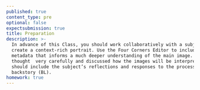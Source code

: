 ```yaml
---
published: true
content_type: pre
optional: false
expectsubmission: true
title: Preparation
description: >-
  In advance of this Class, you should work collaboratively with a subject to
  create a context-rich portrait. Use the Four Corners Editor to include rich
  metadata that informs a much deeper understanding of the main image. Having
  thought  very carefully and discussed how the images will be interpreted, you
  should include the subject’s reflections and responses to the process in the
  backstory (BL).
homework: true
---
```

